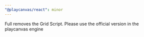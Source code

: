 ```yaml
---
"@playcanvas/react": minor
---
```


Full removes the Grid Script. Please use the official version in the playcanvas engine
